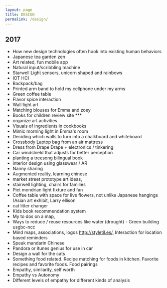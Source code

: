 ```yaml
---
layout: page
title: DESIGN
permalink: /design/
---
```


## 2017

* How new design technologies often hook into existing human behaviors
* Japanese tea garden zen
* Art related, fun mobile app
* Natural input/scribbling machine
* Starwell Light sensors, unicorn shaped and rainbows
* IOT HCI
* Backpack/bag
* Printed arm band to hold my cellphone under my arms
* Green coffee table
* Flavor spice interaction
* Wall light art
* Matching blouses for Emma and zoey
* Books for children review site ***
* organize art activities
* Visuals of ingredients in cookbooks
* Mimic morning light in Emma's room 
* Deciding which walls to turn into a chalkboard and whiteboard
* Crossbody Laptop bag from an air mattress
* Dress from Drape Drape + electronics / tinkering
* Car windshield that adjusts for better perception
* planting a treesong bilingual book
* interior design using glasswear / AR
* Nanny sharing
* Augmented reality, learning chinese
* market street prototype art ideas,
* stairwell lighting, chairs for families
* Piet mondrian  light fixture and fan
* Coffee table with space for live flowers,  not unlike Japanese hangings (Asian art exhibit,  Larry ellison
* cat litter changer
* Kids book recommendation system
* My to dos on a map, 
* Ways to reduce / reuse resources like water (drought) - Green building usgbc-ncc
* Mind maps,  associations,  logos http://styletil.es/, Interaction for location based reminders
* Speak mandarin Chinese
* Pandora or itunes genius for use in car
* Design a wall for the cats
* Something food related. Recipe matching for foods in kitchen. Favorite recipes and favorite foods. Food pairings 
* Empathy, similarity, self worth
* Empathy vs Autonomy
* Different levels of empathy for different kinds of analysis
